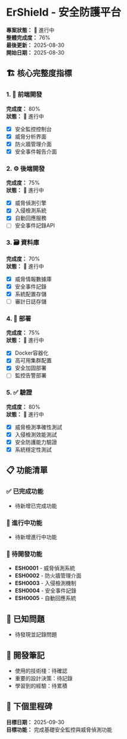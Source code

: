 # ErShield - 安全防護平台

**專案狀態：** 🚧 進行中  
**整體完成度：** 76%  
**最後更新：** 2025-08-30  
**開始日期：** 2025-08-30  

## 🏗️ 核心完整度指標

### 1. 🎨 前端開發
**完成度：** 80%  
**狀態：** 🚧 進行中  
- [x] 安全監控控制台
- [x] 威脅分析界面
- [x] 防火牆管理介面
- [x] 安全事件報告介面

### 2. ⚙️ 後端開發  
**完成度：** 75%  
**狀態：** 🚧 進行中  
- [x] 威脅偵測引擎
- [x] 入侵檢測系統
- [x] 自動回應服務
- [ ] 安全事件記錄API

### 3. 🗃️ 資料庫
**完成度：** 70%  
**狀態：** 🚧 進行中  
- [x] 威脅情報數據庫
- [x] 安全事件記錄
- [x] 系統配置存儲
- [ ] 審計日誌存儲

### 4. 🚀 部署
**完成度：** 75%  
**狀態：** 🚧 進行中  
- [x] Docker容器化
- [x] 高可用集群配置
- [x] 安全加固部署
- [ ] 監控告警部署

### 5. ✅ 驗證
**完成度：** 80%  
**狀態：** 🚧 進行中  
- [x] 威脅檢測準確性測試
- [x] 入侵檢測效能測試
- [x] 安全防護能力驗證
- [x] 系統穩定性測試

## 📋 功能清單

### ✅ 已完成功能
- 待新增已完成功能

### 🚧 進行中功能  
- 待新增進行中功能

### 📝 待開發功能
- **ESH0001** - 威脅偵測系統
- **ESH0002** - 防火牆管理介面
- **ESH0003** - 入侵檢測機制
- **ESH0004** - 安全事件記錄
- **ESH0005** - 自動回應系統

## 🐛 已知問題
- 待發現並記錄問題

## 📝 開發筆記
- 使用的技術棧：待確認
- 重要的設計決策：待記錄
- 學習到的經驗：待累積

## 🎯 下個里程碑
**目標日期：** 2025-09-30  
**目標功能：** 完成基礎安全監控與威脅偵測功能